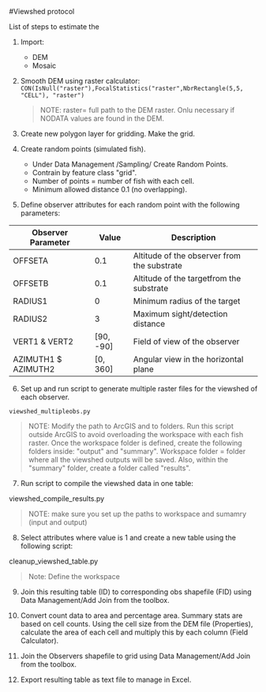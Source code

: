 #Viewshed protocol 

List of steps to estimate the 

1. Import:
	* DEM
	* Mosaic

2. Smooth DEM using raster calculator:
	`CON(IsNull("raster"),FocalStatistics("raster",NbrRectangle(5,5, "CELL"), "raster")`
	
	> NOTE: raster= full path to the DEM raster. Onlu necessary if NODATA values are found in the DEM. 
	
3. Create new polygon layer for gridding. Make the grid.
4. Create random points (simulated fish). 
	* Under Data Management /Sampling/ Create Random Points. 
	* Contrain by feature class "grid". 
	* Number of points = number of fish with each cell.
	* Minimum allowed distance 0.1 (no overlapping).
5. Define observer attributes for each random point with the following parameters:

 | Observer Parameter | Value | Description |
 |-----|-------|-----|
 | OFFSETA | 0.1| Altitude of the observer from the substrate |
 | OFFSETB | 0.1| Altitude of the targetfrom the substrate |
 | RADIUS1 | 0 | Minimum radius of the target |
 | RADIUS2 | 3| Maximum sight/detection distance|
 |VERT1 & VERT2| [90, -90]| Field of view of the observer| 
 |AZIMUTH1 $ AZIMUTH2| [0, 360] | Angular view in the horizontal plane| 
 
6. Set up and run script to generate multiple raster files for the viewshed of each observer.

`viewshed_multipleobs.py`
> NOTE: Modify the path to ArcGIS and to folders. Run this script outside ArcGIS to avoid overloading the workspace with each fish raster. Once the workspace folder is defined, create the following folders inside: "output" and "summary". Workspace folder = folder where all the viewshed outputs will be saved. Also, within the "summary" folder, create a folder called "results".

7. Run script to compile the viewshed data in one table:


viewshed_compile_results.py
> NOTE: make sure you set up the paths to workspace and sumamry (input and output)

8. Select attributes where value is 1 and create a new table using the following script:

cleanup_viewshed_table.py

> Note: Define the workspace

9. Join this resulting table (ID) to corresponding obs shapefile (FID) using Data Management/Add Join from the toolbox. 

10. Convert count data to area and percentage area. Summary stats are based on cell counts. Using the cell size from the DEM file (Properties), calculate the area of each cell and multiply this by each column (Field Calculator).

11. Join the Observers shapefile to grid using Data Management/Add Join from the toolbox.
12. Export resulting table as text file to manage in Excel. 



		

